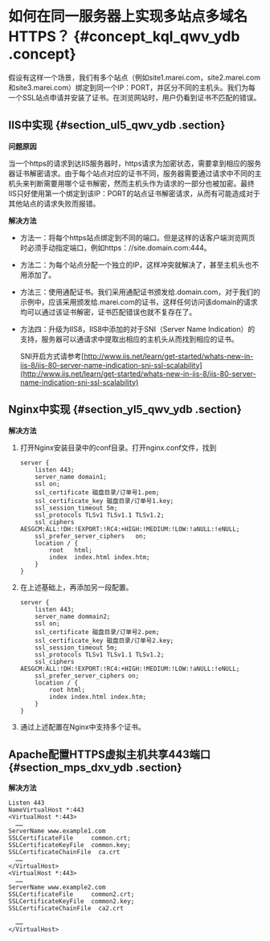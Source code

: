 # 如何在同一服务器上实现多站点多域名HTTPS？ {#concept_kql_qwv_ydb .concept}

假设有这样一个场景，我们有多个站点（例如site1.marei.com，site2.marei.com和site3.marei.com）绑定到同一个IP：PORT，并区分不同的主机头。我们为每一个SSL站点申请并安装了证书。在浏览网站时，用户仍看到证书不匹配的错误。

## IIS中实现 {#section_ul5_qwv_ydb .section}

**问题原因**

当一个https的请求到达IIS服务器时，https请求为加密状态，需要拿到相应的服务器证书解密请求。由于每个站点对应的证书不同，服务器需要通过请求中不同的主机头来判断需要用哪个证书解密，然而主机头作为请求的一部分也被加密。最终IIS只好使用第一个绑定到该IP：PORT的站点证书解密请求，从而有可能造成对于其他站点的请求失败而报错。

**解决方法**

-   方法一：将每个https站点绑定到不同的端口。但是这样的话客户端浏览网页时必须手动指定端口，例如https：//site.domain.com:444。
-   方法二：为每个站点分配一个独立的IP，这样冲突就解决了，甚至主机头也不用添加了。
-   方法三：使用通配证书。我们采用通配证书颁发给.domain.com，对于我们的示例中，应该采用颁发给.marei.com的证书，这样任何访问该domain的请求均可以通过该证书解密，证书匹配错误也就不复存在了。
-   方法四：升级为IIS8，IIS8中添加的对于SNI（Server Name Indication）的支持，服务器可以通请求中提取出相应的主机头从而找到相应的证书。

    SNI开启方式请参考[http://www.iis.net/learn/get-started/whats-new-in-iis-8/iis-80-server-name-indication-sni-ssl-scalability](http://www.iis.net/learn/get-started/whats-new-in-iis-8/iis-80-server-name-indication-sni-ssl-scalability)


## Nginx中实现 {#section_yl5_qwv_ydb .section}

**解决方法**

1.  打开Nginx安装目录中的conf目录。打开nginx.conf文件，找到

    ```
    server {
        listen 443;
        server_name domain1;
        ssl on;
        ssl_certificate 磁盘目录/订单号1.pem;
        ssl_certificate_key 磁盘目录/订单号1.key;
        ssl_session_timeout 5m;
        ssl_protocols TLSv1 TLSv1.1 TLSv1.2; 
        ssl_ciphers AESGCM:ALL:!DH:!EXPORT:!RC4:+HIGH:!MEDIUM:!LOW:!aNULL:!eNULL;
        ssl_prefer_server_ciphers   on;
        location / {
            root   html;
            index  index.html index.htm;
        }
    }
    ```

2.  在上述基础上，再添加另一段配置。

    ```
    server {
        listen 443;
        server_name dommain2;
        ssl on;
        ssl_certificate 磁盘目录/订单号2.pem;
        ssl_certificate_key 磁盘目录/订单号2.key;
        ssl_session_timeout 5m;
        ssl_protocols TLSv1 TLSv1.1 TLSv1.2;
        ssl_ciphers AESGCM:ALL:!DH:!EXPORT:!RC4:+HIGH:!MEDIUM:!LOW:!aNULL:!eNULL;
        ssl_prefer_server_ciphers on;
        location / {
            root html;
            index index.html index.htm;
        }
    }
    ```

3.  通过上述配置在Nginx中支持多个证书。

## Apache配置HTTPS虚拟主机共享443端口 {#section_mps_dxv_ydb .section}

**解决方法**

```
Listen 443
NameVirtualHost *:443
<VirtualHost *:443>
  ……
ServerName www.example1.com
SSLCertificateFile     common.crt;
SSLCertificateKeyFile  common.key;
SSLCertificateChainFile  ca.crt
  ……
</VirtualHost>
<VirtualHost *:443>
  ……
ServerName www.example2.com
SSLCertificateFile     common2.crt;
SSLCertificateKeyFile  common2.key;
SSLCertificateChainFile  ca2.crt

  ……
</VirtualHost>
```

